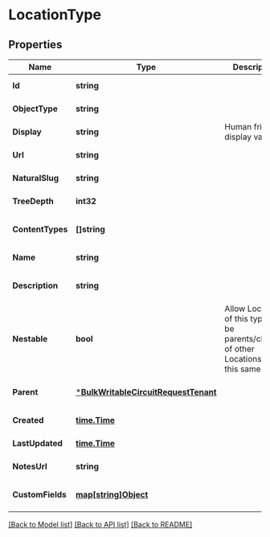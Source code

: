# LocationType

## Properties
Name | Type | Description | Notes
------------ | ------------- | ------------- | -------------
**Id** | **string** |  | [default to null]
**ObjectType** | **string** |  | [default to null]
**Display** | **string** | Human friendly display value | [default to null]
**Url** | **string** |  | [default to null]
**NaturalSlug** | **string** |  | [default to null]
**TreeDepth** | **int32** |  | [default to null]
**ContentTypes** | **[]string** |  | [optional] [default to null]
**Name** | **string** |  | [default to null]
**Description** | **string** |  | [optional] [default to null]
**Nestable** | **bool** | Allow Locations of this type to be parents/children of other Locations of this same type | [optional] [default to null]
**Parent** | [***BulkWritableCircuitRequestTenant**](BulkWritableCircuitRequest_tenant.md) |  | [optional] [default to null]
**Created** | [**time.Time**](time.Time.md) |  | [default to null]
**LastUpdated** | [**time.Time**](time.Time.md) |  | [default to null]
**NotesUrl** | **string** |  | [default to null]
**CustomFields** | [**map[string]Object**](.md) |  | [optional] [default to null]

[[Back to Model list]](../README.md#documentation-for-models) [[Back to API list]](../README.md#documentation-for-api-endpoints) [[Back to README]](../README.md)

